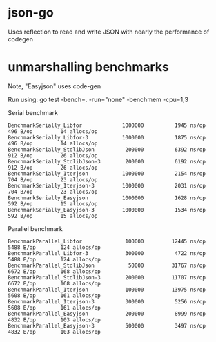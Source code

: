 # json-go
Uses reflection to read and write JSON with nearly the performance of codegen

# unmarshalling benchmarks

Note, "Easyjson" uses code-gen

Run using: go test -bench=. -run="none" -benchmem -cpu=1,3

Serial benchmark

```
BenchmarkSerially_Libfor         	 1000000	      1945 ns/op	     496 B/op	      14 allocs/op
BenchmarkSerially_Libfor-3       	 1000000	      1875 ns/op	     496 B/op	      14 allocs/op
BenchmarkSerially_StdlibJson     	  200000	      6392 ns/op	     912 B/op	      26 allocs/op
BenchmarkSerially_StdlibJson-3   	  200000	      6192 ns/op	     912 B/op	      26 allocs/op
BenchmarkSerially_Iterjson       	 1000000	      2154 ns/op	     704 B/op	      23 allocs/op
BenchmarkSerially_Iterjson-3     	 1000000	      2031 ns/op	     704 B/op	      23 allocs/op
BenchmarkSerially_Easyjson       	 1000000	      1628 ns/op	     592 B/op	      15 allocs/op
BenchmarkSerially_Easyjson-3     	 1000000	      1534 ns/op	     592 B/op	      15 allocs/op
```

Parallel benchmark

```
BenchmarkParallel_Libfor         	  100000	     12445 ns/op	    5488 B/op	     124 allocs/op
BenchmarkParallel_Libfor-3       	  300000	      4722 ns/op	    5488 B/op	     124 allocs/op
BenchmarkParallel_StdlibJson     	   50000	     31767 ns/op	    6672 B/op	     168 allocs/op
BenchmarkParallel_StdlibJson-3   	  200000	     11707 ns/op	    6672 B/op	     168 allocs/op
BenchmarkParallel_Iterjson       	  100000	     13975 ns/op	    5608 B/op	     161 allocs/op
BenchmarkParallel_Iterjson-3     	  300000	      5256 ns/op	    5608 B/op	     161 allocs/op
BenchmarkParallel_Easyjson       	  200000	      8999 ns/op	    4832 B/op	     103 allocs/op
BenchmarkParallel_Easyjson-3     	  500000	      3497 ns/op	    4832 B/op	     103 allocs/op
```
